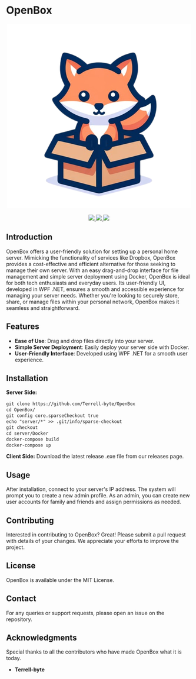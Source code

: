 # OpenBox
<p align="center">
  <img src="https://github.com/Terrell-byte/OpenBox/blob/main/client/Resources/Images/OpenBox-logo.png" />
</p>
<p align="center">
    <a href="https://github.com/Terrell-byte/OpenBox/pulse">
      <img src="https://img.shields.io/github/last-commit/Terrell-byte/OpenBox?style=for-the-badge&logo=github&color=7dc4e4&logoColor=D9E0EE&labelColor=302D41"/>
    </a>
    <a href="https://github.com/Terrell-byte/OpenBox/releases/latest">
      <img src="https://img.shields.io/github/v/release/Terrell-byte/OpenBox?style=for-the-badge&logo=gitbook&color=8bd5ca&logoColor=D9E0EE&labelColor=302D41"/>
    </a>
    <a href="https://github.com/Terrell-byte/OpenBox/stargazers">
      <img src="https://img.shields.io/github/stars/Terrell-byte/OpenBox?style=for-the-badge&logo=apachespark&color=eed49f&logoColor=D9E0EE&labelColor=302D41"/>
    </a>
</p>

## Introduction
OpenBox offers a user-friendly solution for setting up a personal home server. Mimicking the functionality of services like Dropbox, OpenBox provides a cost-effective and efficient alternative for those seeking to manage their own server. With an easy drag-and-drop interface for file management and simple server deployment using Docker, OpenBox is ideal for both tech enthusiasts and everyday users. Its user-friendly UI, developed in WPF .NET, ensures a smooth and accessible experience for managing your server needs. Whether you're looking to securely store, share, or manage files within your personal network, OpenBox makes it seamless and straightforward.

## Features
- **Ease of Use**: Drag and drop files directly into your server.
- **Simple Server Deployment**: Easily deploy your server side with Docker.
- **User-Friendly Interface**: Developed using WPF .NET for a smooth user experience.

## Installation
**Server Side:**
```shell
git clone https://github.com/Terrell-byte/OpenBox
cd OpenBox/
git config core.sparseCheckout true
echo "server/*" >> .git/info/sparse-checkout
git checkout
cd server/Docker
docker-compose build
docker-compose up
```
**Client Side:**
Download the latest release .exe file from our releases page.

## Usage
After installation, connect to your server's IP address. The system will prompt you to create a new admin profile. As an admin, you can create new user accounts for family and friends and assign permissions as needed.

## Contributing
Interested in contributing to OpenBox? Great! Please submit a pull request with details of your changes. We appreciate your efforts to improve the project.

## License
OpenBox is available under the MIT License.

## Contact
For any queries or support requests, please open an issue on the repository.

## Acknowledgments
Special thanks to all the contributors who have made OpenBox what it is today.
- **Terrell-byte**
